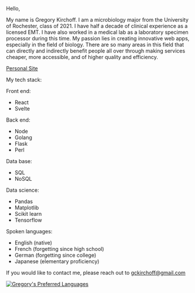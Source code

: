 Hello,

My name is Gregory Kirchoff. I am a microbiology major from the University of Rochester, class of 2021. I have half a decade of clinical experience as a licensed EMT. I have also worked in a medical lab as a laboratory specimen processor during this time. My passion lies in creating innovative web apps, especially in the field of biology. There are so many areas in this field that can directly and indirectly benefit people all over through making services cheaper, more accessible, and of higher quality and efficiency.

[Personal Site](https://www.evergreg.com/)


My tech stack:

Front end:
- React
- Svelte

Back end:
- Node
- Golang
- Flask
- Perl

Data base:
- SQL
- NoSQL

Data science:
- Pandas
- Matplotlib
- Scikit learn
- Tensorflow

Spoken languages:
- English (native)
- French (forgetting since high school)
- German (forgetting since college)
- Japanese (elementary proficiency)

If you would like to contact me, please reach out to gckirchoff@gmail.com

[![Gregory's Preferred Languages](https://github-readme-stats.vercel.app/api/top-langs/?username=gckirchoff&theme=cobalt&hide=html,css,scss,pug)](https://github.com/anuraghazra/github-readme-stats)
